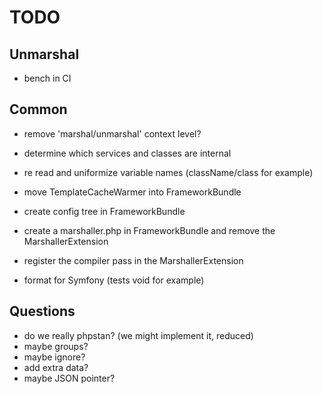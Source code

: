 # TODO

## Unmarshal
- bench in CI

## Common
- remove 'marshal/unmarshal' context level?

- determine which services and classes are internal
- re read and uniformize variable names (className/class for example)

- move TemplateCacheWarmer into FrameworkBundle
- create config tree in FrameworkBundle
- create a marshaller.php in FrameworkBundle and remove the MarshallerExtension
- register the compiler pass in the MarshallerExtension
- format for Symfony (tests void for example)

## Questions
- do we really phpstan? (we might implement it, reduced)
- maybe groups?
- maybe ignore?
- add extra data?
- maybe JSON pointer?
